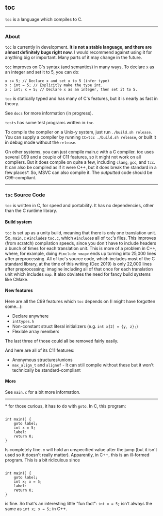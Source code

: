 ## toc

`toc` is a language which compiles to C.

---

### About

`toc` is currently in development. **It is not a stable language,
and there are almost definitely bugs right now.**
I would recommend against using it for anything big or important.
Many parts of it may change in the future.

`toc` improves on C's syntax (and semantics) in many ways,
To declare `x` as an integer and set it to 5,
you can do:

```
x := 5; // Declare x and set x to 5 (infer type)  
x : int = 5; // Explicitly make the type int.  
x : int; x = 5; // Declare x as an integer, then set it to 5.  
```

`toc` is statically typed and has many of C's features, but
it is nearly as fast in theory.
 
See `docs` for more information (in progress).

`tests` has some test programs written in `toc`.

To compile the compiler on a Unix-y system, just run `./build.sh release`. You can supply a compiler by running `CC=tcc ./build.sh release`, or built it in debug mode without the `release`.

On other systems, you can just compile main.c with a C compiler. toc uses several C99 and a couple of C11 features, so it might not work on all compilers. But it does compile on quite a few, including `clang`, `gcc`, and `tcc`. It can also be compiled as if it were C++, but it does break the standard in a few places\*. So, MSVC can also compile it. The *outputted* code should be C99-compliant.

---

### `toc` Source Code

`toc` is written in C, for speed and portability. It has no dependencies, other than the C runtime library.

#### Build system
`toc` is set up as a unity build, meaning that there is only one translation unit. So, `main.c` `#include`s `toc.c`, which `#include`s all of `toc`'s files. This improves (from scratch) compilation speeds, since you don't have to include headers a bunch of times for each translation unit. This is more of a problem in C++, where, for example, doing `#include <map>` ends up turning into 25,000 lines after preprocessing. All of toc's source code, which includes most of the C standard library, at the time of this writing (Dec 2019) is only 22,000 lines after preprocessing; imagine including all of that once for each translation unit which includes `map`. It also obviates the need for fancy build systems like CMake.

#### New features

Here are all the C99 features which `toc` depends on (I might have forgotten some...):

- Declare anywhere
- `inttypes.h`
- Non-constant struct literal initializers (e.g. `int x[2] = {y, z};`)
- Flexible array members

The last three of those could all be removed fairly easily.

And here are all of its C11 features:

- Anonymous structures/unions
- `max_align_t` and `alignof` - It can still compile without these but it won't technically be standard-compliant

#### More

See `main.c` for a bit more information.

---


\* for those curious, it has to do with `goto`. In C, this program:
<pre><code>
int main() {  
	goto label;  
	int x = 5;  
	label:  
	return 0;  
}
</code></pre>
Is completely fine. `x` will hold an unspecified value after the jump (but it isn't used so it doesn't really matter). Apparently, in C++, this is an ill-formed program. This is a bit ridiculous since
<pre><code>
int main() {  
	goto label;  
	int x; x = 5;  
	label:  
	return 0;  
}
</code></pre>
is fine. So that's an interesting little "fun fact": `int x = 5;` isn't always the same as `int x; x = 5;` in C++.
